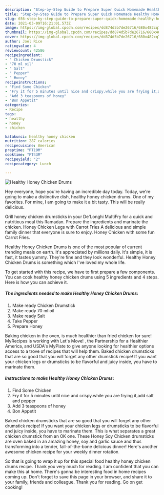 ```yaml
---
description: "Step-by-Step Guide to Prepare Super Quick Homemade Healthy Honey Chicken Drums"
title: "Step-by-Step Guide to Prepare Super Quick Homemade Healthy Honey Chicken Drums"
slug: 656-step-by-step-guide-to-prepare-super-quick-homemade-healthy-honey-chicken-drums
date: 2021-03-09T16:21:01.573Z
image: https://img-global.cpcdn.com/recipes/dd874d5b7de26716/680x482cq70/healthy-honey-chicken-drums-recipe-main-photo.jpg
thumbnail: https://img-global.cpcdn.com/recipes/dd874d5b7de26716/680x482cq70/healthy-honey-chicken-drums-recipe-main-photo.jpg
cover: https://img-global.cpcdn.com/recipes/dd874d5b7de26716/680x482cq70/healthy-honey-chicken-drums-recipe-main-photo.jpg
author: Joel Rice
ratingvalue: 4
reviewcount: 42586
recipeingredient:
- " Chicken Drumstick"
- "70 ml oil"
- " Salt"
- " Pepper"
- " Honey"
recipeinstructions:
- "Find Some Chicken"
- "Fry it for 5 minutes until nice and crispy.while you are frying it,add salt and pepper"
- "Add 3 teaspoons of honey"
- "Bon Appetit"
categories:
- Recipe
tags:
- healthy
- honey
- chicken

katakunci: healthy honey chicken 
nutrition: 287 calories
recipecuisine: American
preptime: "PT19M"
cooktime: "PT43M"
recipeyield: "2"
recipecategory: Lunch

---
```



![Healthy Honey Chicken Drums](https://img-global.cpcdn.com/recipes/dd874d5b7de26716/680x482cq70/healthy-honey-chicken-drums-recipe-main-photo.jpg)

Hey everyone, hope you're having an incredible day today. Today, we're going to make a distinctive dish, healthy honey chicken drums. One of my favorites. For mine, I am going to make it a bit tasty. This will be really delicious.

Grill honey chicken drumsticks in your De&#39;Longhi MultiFry for a quick and nutritious meal this Ramadan. Prepare the ingredients and marinate the chicken. Honey Chicken Legs with Carrot Fries A delicious and simple family dinner that everyone is sure to enjoy. Honey Chicken with some fun Carrot Fries.

Healthy Honey Chicken Drums is one of the most popular of current trending meals on earth. It's appreciated by millions daily. It's simple, it is fast, it tastes yummy. They're fine and they look wonderful. Healthy Honey Chicken Drums is something which I've loved my whole life.


To get started with this recipe, we have to first prepare a few components. You can cook healthy honey chicken drums using 5 ingredients and 4 steps. Here is how you can achieve it.

<!--inarticleads1-->

##### The ingredients needed to make Healthy Honey Chicken Drums:

1. Make ready  Chicken Drumstick
1. Make ready 70 ml oil
1. Make ready  Salt
1. Take  Pepper
1. Prepare  Honey


Baking chicken in the oven, is much healthier than fried chicken for sure! MyRecipes is working with Let&#39;s Move! , the Partnership for a Healthier America, and USDA&#39;s MyPlate to give anyone looking for healthier options access to a trove of recipes that will help them. Baked chicken drumsticks that are so good that you will forget any other drumstick recipe! If you want your chicken legs or drumsticks to be flavorful and juicy inside, you have to marinate them. 

<!--inarticleads2-->

##### Instructions to make Healthy Honey Chicken Drums:

1. Find Some Chicken
1. Fry it for 5 minutes until nice and crispy.while you are frying it,add salt and pepper
1. Add 3 teaspoons of honey
1. Bon Appetit


Baked chicken drumsticks that are so good that you will forget any other drumstick recipe! If you want your chicken legs or drumsticks to be flavorful and juicy inside, you have to marinate them. This is what separates a great chicken drumstick from an OK one. These Honey Soy Chicken drumsticks are oven baked in an amazing honey, soy and garlic sauce and thus transforming into a tender, fall-of-the-bone delicious dinner! Here&#39;s another awesome chicken recipe for your weekly dinner rotation. 

So that is going to wrap it up for this special food healthy honey chicken drums recipe. Thank you very much for reading. I am confident that you can make this at home. There's gonna be interesting food in home recipes coming up. Don't forget to save this page in your browser, and share it to your family, friends and colleague. Thank you for reading. Go on get cooking!

